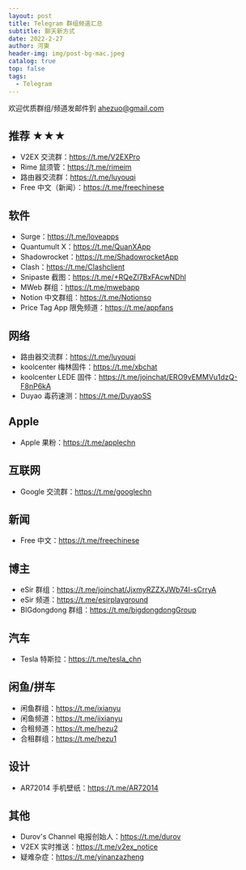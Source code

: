 ```yaml
---
layout: post
title: Telegram 群组频道汇总
subtitle: 聊天新方式
date: 2022-2-27
author: 河東
header-img: img/post-bg-mac.jpeg
catalog: true
top: false
tags:
  - Telegram
---
```


欢迎优质群组/频道发邮件到 <ahezuo@gmail.com>

## 推荐 ★★★
- V2EX 交流群：<https://t.me/V2EXPro>
- Rime 鼠须管：<https://t.me/rimeim>
- 路由器交流群：<https://t.me/luyouqi>
- Free 中文（新闻）：<https://t.me/freechinese>



## 软件
- Surge：<https://t.me/loveapps>
- Quantumult X：<https://t.me/QuanXApp>
- Shadowrocket：<https://t.me/ShadowrocketApp>
- Clash：<https://t.me/Clashclient>
- Snipaste 截图：<https://t.me/+RQeZl7BxFAcwNDhl>
- MWeb 群组：<https://t.me/mwebapp>
- Notion 中文群组：<https://t.me/Notionso>
- Price Tag App 限免频道：<https://t.me/appfans>


## 网络
- 路由器交流群：<https://t.me/luyouqi>
- koolcenter 梅林固件：<https://t.me/xbchat>
- koolcenter LEDE 固件：<https://t.me/joinchat/ERO9vEMMVu1dzQ-F8nP6kA>
- Duyao 毒药速测：<https://t.me/DuyaoSS>

## Apple
- Apple 果粉：<https://t.me/applechn>

## 互联网
- Google 交流群：<https://t.me/googlechn>

## 新闻
- Free 中文：<https://t.me/freechinese>

## 博主
- eSir 群组：<https://t.me/joinchat/JjxmyRZZXJWb74I-sCrryA>
- eSir 频道：<https://t.me/esirplayground>
- BIGdongdong 群组：<https://t.me/bigdongdongGroup>

## 汽车
- Tesla 特斯拉：<https://t.me/tesla_chn>

## 闲鱼/拼车
- 闲鱼群组：<https://t.me/ixianyu>
- 闲鱼频道：<https://t.me/iixianyu>
- 合租频道：<https://t.me/hezu2>
- 合租群组：<https://t.me/hezu1>

## 设计
- AR72014 手机壁纸：<https://t.me/AR72014>

## 其他
- Durov's Channel 电报创始人：<https://t.me/durov>
- V2EX 实时推送：<https://t.me/v2ex_notice>
- 疑难杂症：<https://t.me/yinanzazheng>